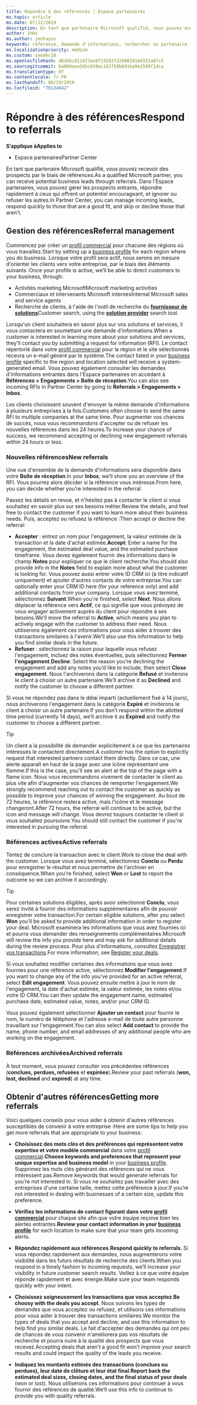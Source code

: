 ```yaml
---
title: Répondre à des références | Espace partenaires
ms.topic: article
ms.date: 07/12/2019
description: En tant que partenaire Microsoft qualifié, vous pouvez évaluer des références, négocier avec elles et leur répondre via l'Espace partenaires.
author: JnHs
ms.author: jenhayes
keywords: référence, demande d'informations, rechercher un partenaire
ms.localizationpriority: medium
ms.custom: seodec18
ms.openlocfilehash: d6dbbc8114f3aa9f23582f229883416d331a87c5
ms.sourcegitcommit: ba0b0eea3dbc028ec162f58b841ba9e3588f1dca
ms.translationtype: HT
ms.contentlocale: fr-FR
ms.lasthandoff: 08/29/2019
ms.locfileid: "70134642"
---
```

# <a name="respond-to-referrals"></a><span data-ttu-id="08fb4-104">Répondre à des références</span><span class="sxs-lookup"><span data-stu-id="08fb4-104">Respond to referrals</span></span>

<span data-ttu-id="08fb4-105">**S’applique à**</span><span class="sxs-lookup"><span data-stu-id="08fb4-105">**Applies to**</span></span>

-  <span data-ttu-id="08fb4-106">Espace partenaires</span><span class="sxs-lookup"><span data-stu-id="08fb4-106">Partner Center</span></span>

<span data-ttu-id="08fb4-107">En tant que partenaire Microsoft qualifié, vous pouvez recevoir des prospects par le biais de références.</span><span class="sxs-lookup"><span data-stu-id="08fb4-107">As a qualified Microsoft partner, you can receive potential business leads through referrals.</span></span> <span data-ttu-id="08fb4-108">Dans l'Espace partenaires, vous pouvez gérer les prospects entrants, répondre rapidement à ceux qui offrent un potentiel encourageant, et ignorer ou refuser les autres.</span><span class="sxs-lookup"><span data-stu-id="08fb4-108">In Partner Center, you can manage incoming leads, respond quickly to those that are a good fit, and skip or decline those that aren’t.</span></span> 

## <a name="referral-management"></a><span data-ttu-id="08fb4-109">Gestion des références</span><span class="sxs-lookup"><span data-stu-id="08fb4-109">Referral management</span></span>

<span data-ttu-id="08fb4-110">Commencez par créer un [profil commercial](create-a-marketing-profile.md) pour chacune des régions où vous travaillez.</span><span class="sxs-lookup"><span data-stu-id="08fb4-110">Start by setting up a [business profile](create-a-marketing-profile.md) for each region where you do business.</span></span> <span data-ttu-id="08fb4-111">Lorsque votre profil sera actif, nous serons en mesure d'orienter les clients vers votre entreprise, par le biais des éléments suivants :</span><span class="sxs-lookup"><span data-stu-id="08fb4-111">Once your profile is active, we’ll be able to direct customers to your business, through:</span></span>

*  <span data-ttu-id="08fb4-112">Activités marketing Microsoft</span><span class="sxs-lookup"><span data-stu-id="08fb4-112">Microsoft marketing activities</span></span>
*  <span data-ttu-id="08fb4-113">Commerciaux et intervenants Microsoft internes</span><span class="sxs-lookup"><span data-stu-id="08fb4-113">Internal Microsoft sales and service agents</span></span>
*  <span data-ttu-id="08fb4-114">Recherche de clients, à l'aide de l'outil de recherche du **[fournisseur de solutions](https://www.microsoft.com/solution-providers/home)**</span><span class="sxs-lookup"><span data-stu-id="08fb4-114">Customer search, using the **[solution provider](https://www.microsoft.com/solution-providers/home)** search tool.</span></span>

<span data-ttu-id="08fb4-115">Lorsqu'un client souhaitera en savoir plus sur vos solutions et services, il vous contactera en soumettant une demande d'informations.</span><span class="sxs-lookup"><span data-stu-id="08fb4-115">When a customer is interested in learning more about your solutions and services, they’ll contact you by submitting a request for information (RFI).</span></span> <span data-ttu-id="08fb4-116">Le contact répertorié dans votre [profil commercial](create-a-marketing-profile.md) pour la région et le site sélectionnés recevra un e-mail généré par le système.</span><span class="sxs-lookup"><span data-stu-id="08fb4-116">The contact listed in your [business profile](create-a-marketing-profile.md) specific to the region and location selected will receive a system-generated email.</span></span> <span data-ttu-id="08fb4-117">Vous pouvez également consulter les demandes d'informations entrantes dans l'Espace partenaires en accédant à **Références > Engagements > Boîte de réception**.</span><span class="sxs-lookup"><span data-stu-id="08fb4-117">You can also see incoming RFIs in Partner Center by going to **Referrals > Engagements > Inbox**.</span></span>

<span data-ttu-id="08fb4-118">Les clients choisissent souvent d'envoyer la même demande d'informations à plusieurs entreprises à la fois.</span><span class="sxs-lookup"><span data-stu-id="08fb4-118">Customers often choose to send the same RFI to multiple companies at the same time.</span></span> <span data-ttu-id="08fb4-119">Pour augmenter vos chances de succès, nous vous recommandons d'accepter ou de refuser les nouvelles références dans les 24 heures.</span><span class="sxs-lookup"><span data-stu-id="08fb4-119">To increase your chance of success, we recommend accepting or declining new engagement referrals within 24 hours or less.</span></span>

### <a name="new-referrals"></a><span data-ttu-id="08fb4-120">Nouvelles références</span><span class="sxs-lookup"><span data-stu-id="08fb4-120">New referrals</span></span>

<span data-ttu-id="08fb4-121">Une vue d'ensemble de la demande d'informations sera disponible dans votre **Boîte de réception**.</span><span class="sxs-lookup"><span data-stu-id="08fb4-121">In your **Inbox**, we’ll show you an overview of the RFI.</span></span> <span data-ttu-id="08fb4-122">Vous pourrez alors décider si la référence vous intéresse.</span><span class="sxs-lookup"><span data-stu-id="08fb4-122">From here, you can decide whether you’re interested in the referral.</span></span>

<span data-ttu-id="08fb4-123">Passez les détails en revue, et n'hésitez pas à contacter le client si vous souhaitez en savoir plus sur ses besoins métier.</span><span class="sxs-lookup"><span data-stu-id="08fb4-123">Review the details, and feel free to contact the customer if you want to learn more about their business needs.</span></span> <span data-ttu-id="08fb4-124">Puis, acceptez ou refusez la référence :</span><span class="sxs-lookup"><span data-stu-id="08fb4-124">Then accept or decline the referral:</span></span>

*  <span data-ttu-id="08fb4-125">**Accepter** : entrez un nom pour l'engagement, la valeur estimée de la transaction et la date d'achat estimée.</span><span class="sxs-lookup"><span data-stu-id="08fb4-125">**Accept**: Enter a name for the engagement, the estimated deal value, and the estimated purchase timeframe.</span></span> <span data-ttu-id="08fb4-126">Vous devez également fournir des informations dans le champ **Notes** pour expliquer ce que le client recherche.</span><span class="sxs-lookup"><span data-stu-id="08fb4-126">You should also provide info in the **Notes** field to explain more about what the customer is looking for.</span></span> <span data-ttu-id="08fb4-127">Vous pouvez aussi entrer votre ID CRM ici (à titre indicatif uniquement) et ajouter d'autres contacts de votre entreprise.</span><span class="sxs-lookup"><span data-stu-id="08fb4-127">You can optionally enter your CRM ID here (for your reference only) and add additional contacts from your company.</span></span> <span data-ttu-id="08fb4-128">Lorsque vous avez terminé, sélectionnez **Suivant**.</span><span class="sxs-lookup"><span data-stu-id="08fb4-128">When you're finished, select **Next**.</span></span> <span data-ttu-id="08fb4-129">Nous allons déplacer la référence vers **Actif**, ce qui signifie que vous prévoyez de vous engager activement auprès du client pour répondre à ses besoins.</span><span class="sxs-lookup"><span data-stu-id="08fb4-129">We’ll move the referral to **Active**, which means you plan to actively engage with the customer to address their need.</span></span> <span data-ttu-id="08fb4-130">Nous utiliserons également ces informations pour vous aider à trouver des transactions similaires à l'avenir.</span><span class="sxs-lookup"><span data-stu-id="08fb4-130">We’ll also use this information to help you find similar deals in the future.</span></span>
*  <span data-ttu-id="08fb4-131">**Refuser** : sélectionnez la raison pour laquelle vous refusez l'engagement, incluez des notes éventuelles, puis sélectionnez **Fermer l'engagement**.</span><span class="sxs-lookup"><span data-stu-id="08fb4-131">**Decline**: Select the reason you’re declining the engagement and add any notes you’d like to include, then select **Close engagement**.</span></span> <span data-ttu-id="08fb4-132">Nous l'archiverons dans la catégorie **Refusé** et inviterons le client à choisir un autre partenaire.</span><span class="sxs-lookup"><span data-stu-id="08fb4-132">We’ll archive it as **Declined** and notify the customer to choose a different partner.</span></span>

<span data-ttu-id="08fb4-133">Si vous ne répondez pas dans le délai imparti (actuellement fixé à 14 jours), nous archiverons l'engagement dans la catégorie **Expiré** et inviterons le client à choisir un autre partenaire.</span><span class="sxs-lookup"><span data-stu-id="08fb4-133">If you don’t respond within the allotted time period (currently 14 days), we’ll archive it as **Expired** and notify the customer to choose a different partner.</span></span>

> [!TIP]
> <span data-ttu-id="08fb4-134">Un client a la possibilité de demander explicitement à ce que les partenaires intéressés le contactent directement.</span><span class="sxs-lookup"><span data-stu-id="08fb4-134">A customer has the option to explicitly request that interested partners contact them directly.</span></span> <span data-ttu-id="08fb4-135">Dans ce cas, une alerte apparaît en haut de la page avec une icône représentant une flamme.</span><span class="sxs-lookup"><span data-stu-id="08fb4-135">If this is the case, you'll see an alert at the top of the page with a flame icon.</span></span> <span data-ttu-id="08fb4-136">Nous vous recommandons vivement de contacter le client au plus vite afin d'augmenter vos chances de remporter l'engagement.</span><span class="sxs-lookup"><span data-stu-id="08fb4-136">We strongly recommend reaching out to contact the customer as quickly as possible to improve your chances of winning the engagement.</span></span> <span data-ttu-id="08fb4-137">Au bout de 72 heures, la référence restera active, mais l'icône et le message changeront.</span><span class="sxs-lookup"><span data-stu-id="08fb4-137">After 72 hours, the referral will continue to be active, but the icon and message will change.</span></span> <span data-ttu-id="08fb4-138">Vous devrez toujours contacter le client si vous souhaitez poursuivre.</span><span class="sxs-lookup"><span data-stu-id="08fb4-138">You should still contact the customer if you're interested in pursuing the referral.</span></span>

### <a name="active-referrals"></a><span data-ttu-id="08fb4-139">Références actives</span><span class="sxs-lookup"><span data-stu-id="08fb4-139">Active referrals</span></span>

<span data-ttu-id="08fb4-140">Tentez de conclure la transaction avec le client.</span><span class="sxs-lookup"><span data-stu-id="08fb4-140">Work to close the deal with the customer.</span></span> <span data-ttu-id="08fb4-141">Lorsque vous avez terminé, sélectionnez **Conclu** ou **Perdu** pour enregistrer le résultat et nous permettre de l'archiver en conséquence.</span><span class="sxs-lookup"><span data-stu-id="08fb4-141">When you're finished, select **Won** or **Lost** to report the outcome so we can archive it accordingly.</span></span>

> [!TIP]
> <span data-ttu-id="08fb4-142">Pour certaines solutions éligibles, après avoir sélectionné **Conclu**, vous serez invité à fournir des informations supplémentaires afin de pouvoir enregistrer votre transaction.</span><span class="sxs-lookup"><span data-stu-id="08fb4-142">For certain eligible solutions, after you select **Won** you'll be asked to provide additional information in order to register your deal.</span></span> <span data-ttu-id="08fb4-143">Microsoft examinera les informations que vous avez fournies ici et pourra vous demander des renseignements complémentaires.</span><span class="sxs-lookup"><span data-stu-id="08fb4-143">Microsoft will review the info you provide here and may ask for additional details during the review process.</span></span> <span data-ttu-id="08fb4-144">Pour plus d'informations, consultez [Enregistrer vos transactions](register-deals.md).</span><span class="sxs-lookup"><span data-stu-id="08fb4-144">For more information, see [Register your deals](register-deals.md).</span></span>

<span data-ttu-id="08fb4-145">Si vous souhaitez modifier certaines des informations que vous avez fournies pour une référence active, sélectionnez **Modifier l'engagement**.</span><span class="sxs-lookup"><span data-stu-id="08fb4-145">If you want to change any of the info you’ve provided for an active referral, select **Edit engagement**.</span></span> <span data-ttu-id="08fb4-146">Vous pouvez ensuite mettre à jour le nom de l'engagement, la date d'achat estimée, la valeur estimée, les notes et/ou votre ID CRM.</span><span class="sxs-lookup"><span data-stu-id="08fb4-146">You can then update the engagement name, estimated purchase date, estimated value, notes, and/or your CRM ID.</span></span>

<span data-ttu-id="08fb4-147">Vous pouvez également sélectionner **Ajouter un contact** pour fournir le nom, le numéro de téléphone et l'adresse e-mail de toute autre personne travaillant sur l'engagement.</span><span class="sxs-lookup"><span data-stu-id="08fb4-147">You can also select **Add contact** to provide the name, phone number, and email addresses of any additional people who are working on the engagement.</span></span>


### <a name="archived-referrals"></a><span data-ttu-id="08fb4-148">Références archivées</span><span class="sxs-lookup"><span data-stu-id="08fb4-148">Archived referrals</span></span>

<span data-ttu-id="08fb4-149">À tout moment, vous pouvez consulter vos précédentes références (**conclues, perdues, refusées** et **expirées**).</span><span class="sxs-lookup"><span data-stu-id="08fb4-149">Review your past referrals (**won, lost, declined** and **expired**) at any time.</span></span> 

## <a name="getting-more-referrals"></a><span data-ttu-id="08fb4-150">Obtenir d'autres références</span><span class="sxs-lookup"><span data-stu-id="08fb4-150">Getting more referrals</span></span>

<span data-ttu-id="08fb4-151">Voici quelques conseils pour vous aider à obtenir d'autres références susceptibles de convenir à votre entreprise :</span><span class="sxs-lookup"><span data-stu-id="08fb4-151">Here are some tips to help you get more referrals that are appropriate to your business:</span></span>

*  <span data-ttu-id="08fb4-152">**Choisissez des mots clés et des préférences qui représentent votre expertise et votre modèle commercial** dans votre [profil commercial](create-a-marketing-profile.md).</span><span class="sxs-lookup"><span data-stu-id="08fb4-152">**Choose keywords and preferences that represent your unique expertise and business model** in your [business profile](create-a-marketing-profile.md).</span></span> <span data-ttu-id="08fb4-153">Supprimez les mots clés générant des références qui ne vous intéressent pas.</span><span class="sxs-lookup"><span data-stu-id="08fb4-153">Remove keywords that would generate referrals for you’re not interested in.</span></span> <span data-ttu-id="08fb4-154">Si vous ne souhaitez pas travailler avec des entreprises d'une certaine taille, mettez cette préférence à jour.</span><span class="sxs-lookup"><span data-stu-id="08fb4-154">If you’re not interested in dealing with businesses of a certain size, update this preference.</span></span>

*  <span data-ttu-id="08fb4-155">**Vérifiez les informations de contact figurant dans votre [profil commercial](create-a-marketing-profile.md)** pour chaque site afin que votre équipe reçoive bien les alertes entrantes.</span><span class="sxs-lookup"><span data-stu-id="08fb4-155">**Review your contact information in your [business profile](create-a-marketing-profile.md)** for each location to make sure that your team gets incoming alerts.</span></span>

*  <span data-ttu-id="08fb4-156">**Répondez rapidement aux références**.</span><span class="sxs-lookup"><span data-stu-id="08fb4-156">**Respond quickly to referrals**.</span></span> <span data-ttu-id="08fb4-157">Si vous répondez rapidement aux demandes, nous augmenterons votre visibilité dans les futurs résultats de recherche des clients.</span><span class="sxs-lookup"><span data-stu-id="08fb4-157">When you respond in a timely fashion to incoming requests, we’ll increase your visibility in future customer search results.</span></span> <span data-ttu-id="08fb4-158">Veillez à ce que votre équipe réponde rapidement et avec énergie.</span><span class="sxs-lookup"><span data-stu-id="08fb4-158">Make sure your team responds quickly with your intent.</span></span>

*  <span data-ttu-id="08fb4-159">**Choisissez soigneusement les transactions que vous acceptez**.</span><span class="sxs-lookup"><span data-stu-id="08fb4-159">**Be choosy with the deals you accept**.</span></span> <span data-ttu-id="08fb4-160">Nous suivons les types de demandes que vous acceptez ou refusez, et utilisons ces informations pour vous aider à trouver des transactions similaires.</span><span class="sxs-lookup"><span data-stu-id="08fb4-160">We monitor the types of deals that you accept and decline, and use this information to help find you similar deals.</span></span> <span data-ttu-id="08fb4-161">Le fait d'accepter des demandes qui ont peu de chances de vous convenir n'améliorera pas vos résultats de recherche et pourra nuire à la qualité des prospects que vous recevez.</span><span class="sxs-lookup"><span data-stu-id="08fb4-161">Accepting deals that aren’t a good fit won’t improve your search results and could impact the quality of the leads you receive.</span></span>

*  <span data-ttu-id="08fb4-162">**Indiquez les montants estimés des transactions (conclues ou perdues), leur date de clôture et leur état final**.</span><span class="sxs-lookup"><span data-stu-id="08fb4-162">**Report back the estimated deal sizes, closing dates, and the final status of your deals** (won or lost).</span></span> <span data-ttu-id="08fb4-163">Nous utiliserons ces informations pour continuer à vous fournir des références de qualité.</span><span class="sxs-lookup"><span data-stu-id="08fb4-163">We’ll use this info to continue to provide you with quality referrals.</span></span>
